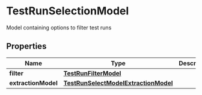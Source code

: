 

# TestRunSelectionModel

Model containing options to filter test runs

## Properties

| Name | Type | Description | Notes |
|------------ | ------------- | ------------- | -------------|
|**filter** | [**TestRunFilterModel**](TestRunFilterModel.md) |  |  [optional] |
|**extractionModel** | [**TestRunSelectModelExtractionModel**](TestRunSelectModelExtractionModel.md) |  |  [optional] |



